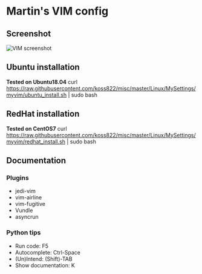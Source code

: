 # Martin's VIM config

## Screenshot
![VIM screenshot](https://raw.githubusercontent.com/koss822/misc/master/imgs/vim-screenshot.png "VIM Screenshot")

## Ubuntu installation
**Tested on Ubuntu18.04**
curl https://raw.githubusercontent.com/koss822/misc/master/Linux/MySettings/myvim/ubuntu_install.sh | sudo bash

## RedHat installation
**Tested on CentOS7**
curl https://raw.githubusercontent.com/koss822/misc/master/Linux/MySettings/myvim/redhat_install.sh | sudo bash

## Documentation

### Plugins
- jedi-vim
- vim-airline
- vim-fugitive
- Vundle
- asyncrun

### Python tips
- Run code: F5
- Autocomplete: Ctrl-Space
- (Un)Intend: (Shift)-TAB
- Show documentation: K
